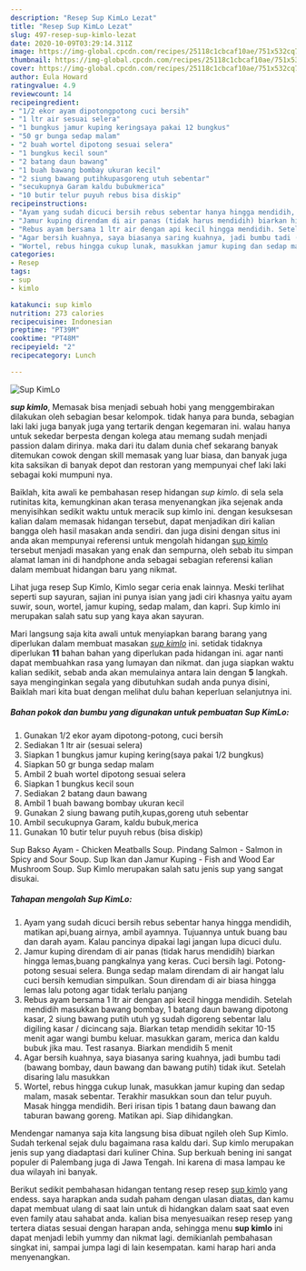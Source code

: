 ```yaml
---
description: "Resep Sup KimLo Lezat"
title: "Resep Sup KimLo Lezat"
slug: 497-resep-sup-kimlo-lezat
date: 2020-10-09T03:29:14.311Z
image: https://img-global.cpcdn.com/recipes/25118c1cbcaf10ae/751x532cq70/sup-kimlo-foto-resep-utama.jpg
thumbnail: https://img-global.cpcdn.com/recipes/25118c1cbcaf10ae/751x532cq70/sup-kimlo-foto-resep-utama.jpg
cover: https://img-global.cpcdn.com/recipes/25118c1cbcaf10ae/751x532cq70/sup-kimlo-foto-resep-utama.jpg
author: Eula Howard
ratingvalue: 4.9
reviewcount: 14
recipeingredient:
- "1/2 ekor ayam dipotongpotong cuci bersih"
- "1 ltr air sesuai selera"
- "1 bungkus jamur kuping keringsaya pakai 12 bungkus"
- "50 gr bunga sedap malam"
- "2 buah wortel dipotong sesuai selera"
- "1 bungkus kecil soun"
- "2 batang daun bawang"
- "1 buah bawang bombay ukuran kecil"
- "2 siung bawang putihkupasgoreng utuh sebentar"
- "secukupnya Garam kaldu bubukmerica"
- "10 butir telur puyuh rebus bisa diskip"
recipeinstructions:
- "Ayam yang sudah dicuci bersih rebus sebentar hanya hingga mendidih, matikan api,buang airnya, ambil ayamnya. Tujuannya untuk buang bau dan darah ayam. Kalau pancinya dipakai lagi jangan lupa dicuci dulu."
- "Jamur kuping direndam di air panas (tidak harus mendidih) biarkan hingga lemas,buang pangkalnya yang keras. Cuci bersih lagi. Potong-potong sesuai selera. Bunga sedap malam direndam di air hangat lalu cuci bersih kemudian simpulkan. Soun direndam di air biasa hingga lemas lalu potong agar tidak terlalu panjang"
- "Rebus ayam bersama 1 ltr air dengan api kecil hingga mendidih. Setelah mendidih masukkan bawang bombay, 1 batang daun bawang dipotong kasar, 2 siung bawang putih utuh yg sudah digoreng sebentar lalu digiling kasar / dicincang saja. Biarkan tetap mendidih sekitar 10-15 menit agar wangi bumbu keluar. masukkan garam, merica dan kaldu bubuk jika mau. Test rasanya. Biarkan mendidih 5 menit"
- "Agar bersih kuahnya, saya biasanya saring kuahnya, jadi bumbu tadi (bawang bombay, daun bawang dan bawang putih) tidak ikut. Setelah disaring lalu masukkan"
- "Wortel, rebus hingga cukup lunak, masukkan jamur kuping dan sedap malam, masak sebentar. Terakhir masukkan soun dan telur puyuh. Masak hingga mendidih. Beri irisan tipis 1 batang daun bawang dan taburan bawang goreng. Matikan api. Siap dihidangkan."
categories:
- Resep
tags:
- sup
- kimlo

katakunci: sup kimlo 
nutrition: 273 calories
recipecuisine: Indonesian
preptime: "PT39M"
cooktime: "PT48M"
recipeyield: "2"
recipecategory: Lunch

---
```



![Sup KimLo](https://img-global.cpcdn.com/recipes/25118c1cbcaf10ae/751x532cq70/sup-kimlo-foto-resep-utama.jpg)

<b><i>sup kimlo</i></b>, Memasak bisa menjadi sebuah hobi yang menggembirakan dilakukan oleh sebagian besar kelompok. tidak hanya para bunda, sebagian laki laki juga banyak juga yang tertarik dengan kegemaran ini. walau hanya untuk sekedar berpesta dengan kolega atau memang sudah menjadi passion dalam dirinya. maka dari itu dalam dunia chef sekarang banyak ditemukan cowok dengan skill memasak yang luar biasa, dan banyak juga kita saksikan di banyak depot dan restoran yang mempunyai chef laki laki sebagai koki mumpuni nya.

Baiklah, kita awali ke pembahasan resep hidangan <i>sup kimlo</i>. di sela sela rutinitas kita, kemungkinan akan terasa menyenangkan jika sejenak anda menyisihkan sedikit waktu untuk meracik sup kimlo ini. dengan kesuksesan kalian dalam memasak hidangan tersebut, dapat menjadikan diri kalian bangga oleh hasil masakan anda sendiri. dan juga disini dengan situs ini anda akan mempunyai referensi untuk mengolah hidangan <u>sup kimlo</u> tersebut menjadi masakan yang enak dan sempurna, oleh sebab itu simpan alamat laman ini di handphone anda sebagai sebagian referensi kalian dalam membuat hidangan baru yang nikmat.

Lihat juga resep Sup Kimlo, Kimlo segar ceria enak lainnya. Meski terlihat seperti sup sayuran, sajian ini punya isian yang jadi ciri khasnya yaitu ayam suwir, soun, wortel, jamur kuping, sedap malam, dan kapri. Sup kimlo ini merupakan salah satu sup yang kaya akan sayuran.


Mari langsung saja kita awali untuk menyiapkan barang barang yang diperlukan dalam membuat masakan <u><i>sup kimlo</i></u> ini. setidak tidaknya diperlukan <b>11</b> bahan bahan yang diperlukan pada hidangan ini. agar nanti dapat membuahkan rasa yang lumayan dan nikmat. dan juga siapkan waktu kalian sedikit, sebab anda akan memulainya antara lain dengan <b>5</b> langkah. saya menginginkan segala yang dibutuhkan sudah anda punya disini, Baiklah mari kita buat dengan melihat dulu bahan keperluan selanjutnya ini.

<!--inarticleads1-->

##### Bahan pokok dan bumbu yang digunakan untuk pembuatan Sup KimLo:

1. Gunakan 1/2 ekor ayam dipotong-potong, cuci bersih
1. Sediakan 1 ltr air (sesuai selera)
1. Siapkan 1 bungkus jamur kuping kering(saya pakai 1/2 bungkus)
1. Siapkan 50 gr bunga sedap malam
1. Ambil 2 buah wortel dipotong sesuai selera
1. Siapkan 1 bungkus kecil soun
1. Sediakan 2 batang daun bawang
1. Ambil 1 buah bawang bombay ukuran kecil
1. Gunakan 2 siung bawang putih,kupas,goreng utuh sebentar
1. Ambil secukupnya Garam, kaldu bubuk,merica
1. Gunakan 10 butir telur puyuh rebus (bisa diskip)


Sup Bakso Ayam - Chicken Meatballs Soup. Pindang Salmon - Salmon in Spicy and Sour Soup. Sup Ikan dan Jamur Kuping - Fish and Wood Ear Mushroom Soup. Sup Kimlo merupakan salah satu jenis sup yang sangat disukai. 

<!--inarticleads2-->

##### Tahapan mengolah Sup KimLo:

1. Ayam yang sudah dicuci bersih rebus sebentar hanya hingga mendidih, matikan api,buang airnya, ambil ayamnya. Tujuannya untuk buang bau dan darah ayam. Kalau pancinya dipakai lagi jangan lupa dicuci dulu.
1. Jamur kuping direndam di air panas (tidak harus mendidih) biarkan hingga lemas,buang pangkalnya yang keras. Cuci bersih lagi. Potong-potong sesuai selera. Bunga sedap malam direndam di air hangat lalu cuci bersih kemudian simpulkan. Soun direndam di air biasa hingga lemas lalu potong agar tidak terlalu panjang
1. Rebus ayam bersama 1 ltr air dengan api kecil hingga mendidih. Setelah mendidih masukkan bawang bombay, 1 batang daun bawang dipotong kasar, 2 siung bawang putih utuh yg sudah digoreng sebentar lalu digiling kasar / dicincang saja. Biarkan tetap mendidih sekitar 10-15 menit agar wangi bumbu keluar. masukkan garam, merica dan kaldu bubuk jika mau. Test rasanya. Biarkan mendidih 5 menit
1. Agar bersih kuahnya, saya biasanya saring kuahnya, jadi bumbu tadi (bawang bombay, daun bawang dan bawang putih) tidak ikut. Setelah disaring lalu masukkan
1. Wortel, rebus hingga cukup lunak, masukkan jamur kuping dan sedap malam, masak sebentar. Terakhir masukkan soun dan telur puyuh. Masak hingga mendidih. Beri irisan tipis 1 batang daun bawang dan taburan bawang goreng. Matikan api. Siap dihidangkan.


Mendengar namanya saja kita langsung bisa dibuat ngileh oleh Sup Kimlo. Sudah terkenal sejak dulu bagaimana rasa kaldu dari. Sup kimlo merupakan jenis sup yang diadaptasi dari kuliner China. Sup berkuah bening ini sangat populer di Palembang juga di Jawa Tengah. Ini karena di masa lampau ke dua wilayah ini banyak. 

Berikut sedikit pembahasan hidangan tentang resep resep <u>sup kimlo</u> yang endess. saya harapkan anda sudah paham dengan ulasan diatas, dan kamu dapat membuat ulang di saat lain untuk di hidangkan dalam saat saat even even family atau sahabat anda. kalian bisa menyesuaikan resep resep yang tertera diatas sesuai dengan harapan anda, sehingga menu <b>sup kimlo</b> ini dapat menjadi lebih yummy dan nikmat lagi. demikianlah pembahasan singkat ini, sampai jumpa lagi di lain kesempatan. kami harap hari anda menyenangkan.
